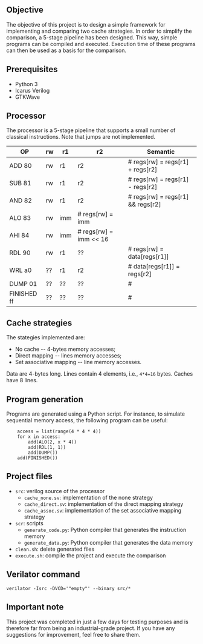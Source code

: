 ## Objective

The objective of this project is to design a simple framework for implementing
and comparing two cache strategies. In order to simplify the comparison, a
5-stage pipeline has been designed. This way, simple programs can be compiled
and executed. Execution time of these programs can then be used as a basis for
the comparison.

## Prerequisites

- Python 3
- Icarus Verilog
- GTKWave

## Processor

The processor is a 5-stage pipeline that supports a small number of classical
instructions. Note that jumps are not implemented.

| OP          | rw | r1 | r2 | Semantic                          |
|-------------|----|----|----|-----------------------------------|
| ADD      80 | rw | r1 | r2 | # regs[rw] = regs[r1] + regs[r2]  |
| SUB      81 | rw | r1 | r2 | # regs[rw] = regs[r1] - regs[r2]  |
| AND      82 | rw | r1 | r2 | # regs[rw] = regs[r1] && regs[r2] |
| ALO      83 | rw | imm     | # regs[rw] = imm                  |
| AHI      84 | rw | imm     | # regs[rw] = imm << 16            |
| RDL      90 | rw | r1 | ?? | # regs[rw] = data[regs[r1]]       |
| WRL      a0 | ?? | r1 | r2 | # data[regs[r1]] = regs[r2]       |
| DUMP     01 | ?? | ?? | ?? | #                                 |
| FINISHED ff | ?? | ?? | ?? | #                                 |

## Cache strategies

The stategies implemented are:

- No cache -- 4-bytes memory accesses;
- Direct mapping -- lines memory accesses;
- Set associative mapping -- line memory accesses.

Data are 4-bytes long. Lines contain 4 elements, i.e., `4*4=16` bytes.
Caches have 8 lines.

## Program generation

Programs are generated using a Python script.
For instance, to simulate sequential memory access, the following program can be useful:

```
    access = list(range(4 * 4 * 4))
    for x in access:
        add(ALO(2, x * 4))
        add(RDL(1, 1))
        add(DUMP())
    add(FINISHED())
```

## Project files

- `src`: verilog source of the processor
  - `cache_none.sv`: implementation of the none strategy
  - `cache_direct.sv`: implementation of the direct mapping strategy
  - `cache_assoc.sv`: implementation of the set associative mapping strategy
- `scr`: scripts
  - `generate_code.py`: Python compiler that generates the instruction memory
  - `generate_data.py`: Python compiler that generates the data memory
- `clean.sh`: delete generated files
- `execute.sh`: compile the project and execute the comparison

## Verilator command

`verilator -Isrc -DVCD='"empty"' --binary src/*`

## Important note

This project was completed in just a few days for testing purposes and is
therefore far from being an industrial-grade project. If you have any
suggestions for improvement, feel free to share them.

